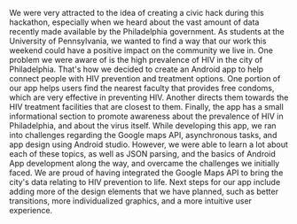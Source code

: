 We were very attracted to the idea of creating a civic hack during this hackathon, especially when we heard about the vast amount of data recently made available by the Philadelphia government. As students at the University of Pennsylvania, we wanted to find a way that our work this weekend could have a positive impact on the community we live in. One problem we were aware of is the high prevalence of HIV in the city of Philadelphia. That's how we decided to create an Android app to help connect people with HIV prevention and treatment options. One portion of our app helps users find the nearest faculty that provides free condoms, which are very effective in preventing HIV. Another directs them towards the HIV treatment facilities that are closest to them. Finally, the app has a small informational section to promote awareness about the prevalence of HIV in Philadelphia, and about the virus itself. While developing this app, we ran into challenges regarding the Google maps API, asynchronous tasks, and app design using Android studio. However, we were able to learn a lot about each of these topics, as well as JSON parsing, and the basics of Android App development along the way, and overcame the challenges we initially faced. We are proud of having integrated the Google Maps API to bring the city's data relating to HIV prevention to life. Next steps for our app include adding more of the design elements that we have planned, such as better transitions, more individualized graphics, and a more intuitive user experience.
